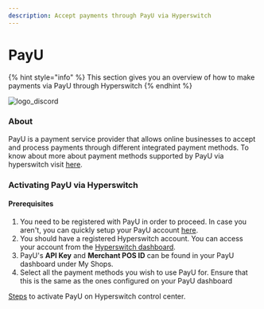```yaml
---
description: Accept payments through PayU via Hyperswitch
---
```


# PayU

{% hint style="info" %}
This section gives you an overview of how to make payments via PayU through Hyperswitch
{% endhint %}

![logo\_discord](https://hyperswitch.io/icons/homePageIcons/logos/payuLogo.svg)

### About

PayU is a payment service provider that allows online businesses to accept and process payments through different integrated payment methods. To know about more about payment methods supported by PayU via hyperswitch visit [here](https://hyperswitch.io/pm-list).

### Activating PayU via Hyperswitch

#### Prerequisites

1. You need to be registered with PayU in order to proceed. In case you aren't, you can quickly setup your PayU account [here](https://corporate.payu.com/).
2. You should have a registered Hyperswitch account. You can access your account from the [Hyperswitch dashboard](https://app.hyperswitch.io/).
3. PayU's **API Key** and **Merchant POS ID** can be found in your PayU dashboard under My Shops.
4. Select all the payment methods you wish to use PayU for. Ensure that this is the same as the ones configured on your PayU dashboard

&#x20;[Steps](https://app.gitbook.com/o/JKqEWJaaVJcFy28N5Z3d/s/kf7BGdsPkCw9nalhAIlE/\~/changes/388/hyperswitch-cloud/connectors/activate-connector-on-hyperswitch) to activate PayU on Hyperswitch control center.
